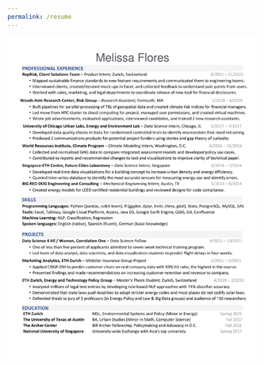 ```yaml
---
permalink: /resume
---
```


<img src="pdfs/MF Resume.png" alt="Melissa Flores's one-page resume" class="inline"/>
